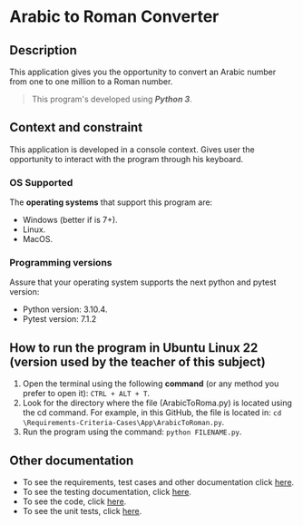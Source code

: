 # Arabic to Roman Converter
## **Description**
This application gives you the opportunity to convert an Arabic number from one to one million to a Roman number.
> This program's developed using _**Python 3**_.
## **Context and constraint** ##
This application is developed in a console context. Gives user the opportunity to interact with the program through his keyboard. 
### **OS Supported**
The **operating systems** that support this program are:
* Windows (better if is 7+).
* Linux.
* MacOS.
### **Programming versions**
Assure that your operating system supports the next python and pytest version:
* Python version: 3.10.4.
* Pytest version: 7.1.2

## **How to run the program in Ubuntu Linux 22 (version used by the teacher of this subject)**
1. Open the terminal using the following **command** (or any method you prefer to open it): ```CTRL + ALT + T```.
2. Look for the directory where the file (ArabicToRoma.py) is located using the cd command. For example, in this GitHub, the file is located in: 
```cd \Requirements-Criteria-Cases\App\ArabicToRoman.py```. 
3. Run the program using the command: ```python FILENAME.py```.

## **Other documentation**
* To see the requirements, test cases and other documentation click [here](/Docs/Requirements-Criteria-Cases.md).
* To see the testing documentation, click [here](/Docs/Testing.md).
* To see the code, click [here](/App/ArabicToRoman.py).
* To see the unit tests, click [here](/App/test_ArabicToRoman.py).